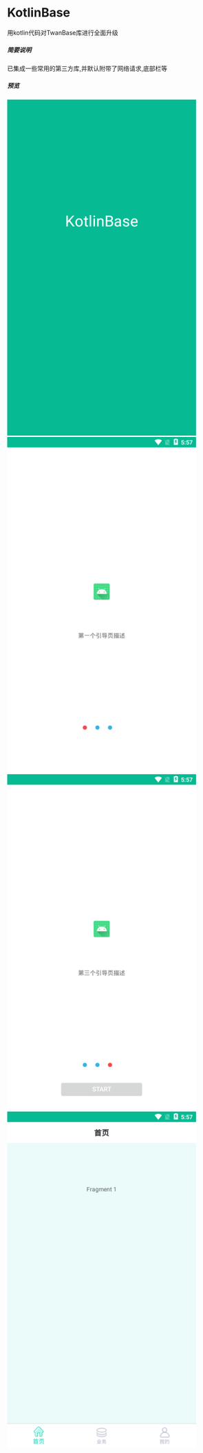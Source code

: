 # KotlinBase

用kotlin代码对TwanBase库进行全面升级


##### 简要说明

已集成一些常用的第三方库,并默认附带了网络请求,底部栏等

##### 预览

![启动页](https://github.com/twangithub/KotlinBase/blob/master/image/first.jpg)![引导1页1](https://github.com/twangithub/KotlinBase/blob/master/image/splash1.png)![引导1页1](https://github.com/twangithub/KotlinBase/blob/master/image/splash3.png)![主页](https://github.com/twangithub/KotlinBase/blob/master/image/main.png)
